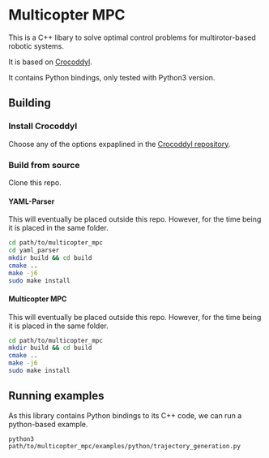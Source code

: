# Multicopter MPC
This is a C++ libary to solve optimal control problems for multirotor-based robotic systems.

It is based on [Crocoddyl](https://github.com/loco-3d/crocoddyl).

It contains Python bindings, only tested with Python3 version.

## Building
### Install Crocoddyl

Choose any of the options expaplined in the [Crocoddyl repository](https://github.com/loco-3d/crocoddyl).

### Build from source

Clone this repo.

#### YAML-Parser

This will eventually be placed outside this repo. However, for the time being it is placed in the same folder.
```bash
cd path/to/multicopter_mpc
cd yaml_parser
mkdir build && cd build
cmake ..
make -j6
sudo make install
``` 

#### Multicopter MPC

This will eventually be placed outside this repo. However, for the time being it is placed in the same folder.
```bash
cd path/to/multicopter_mpc
mkdir build && cd build
cmake ..
make -j6
sudo make install
``` 

## Running examples
As this library contains Python bindings to its C++ code, we can run a python-based example.
```
python3 path/to/multicopter_mpc/examples/python/trajectory_generation.py
```
